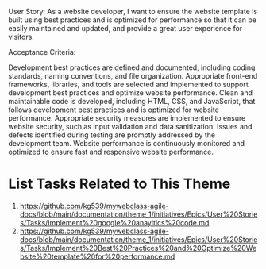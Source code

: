 User Story:
As a website developer, I want to ensure the website template is built using best practices and is optimized for performance so that it can be easily maintained and updated, and provide a great user experience for visitors.

Acceptance Criteria:

Development best practices are defined and documented, including coding standards, naming conventions, and file organization.
Appropriate front-end frameworks, libraries, and tools are selected and implemented to support development best practices and optimize website performance.
Clean and maintainable code is developed, including HTML, CSS, and JavaScript, that follows development best practices and is optimized for website performance.
Appropriate security measures are implemented to ensure website security, such as input validation and data sanitization.
Issues and defects identified during testing are promptly addressed by the development team.
Website performance is continuously monitored and optimized to ensure fast and responsive website performance.
# List Tasks Related to This Theme
1. https://github.com/kg539/mywebclass-agile-docs/blob/main/documentation/theme_1/initiatives/Epics/User%20Stories/Tasks/Implement%20google%20anayltics%20code.md
2. https://github.com/kg539/mywebclass-agile-docs/blob/main/documentation/theme_1/initiatives/Epics/User%20Stories/Tasks/Implement%20Best%20Practices%20and%20Optimize%20Website%20template%20for%20performance.md